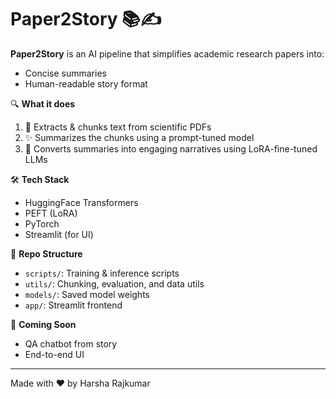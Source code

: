 # Paper2Story 📚✍️

**Paper2Story** is an AI pipeline that simplifies academic research papers into:
- Concise summaries
- Human-readable story format

🔍 **What it does**
1. 📄 Extracts & chunks text from scientific PDFs
2. ✨ Summarizes the chunks using a prompt-tuned model
3. 📝 Converts summaries into engaging narratives using LoRA-fine-tuned LLMs

🛠️ **Tech Stack**
- HuggingFace Transformers
- PEFT (LoRA)
- PyTorch
- Streamlit (for UI)

📂 **Repo Structure**
- `scripts/`: Training & inference scripts
- `utils/`: Chunking, evaluation, and data utils
- `models/`: Saved model weights
- `app/`: Streamlit frontend

🚀 **Coming Soon**
- QA chatbot from story
- End-to-end UI

---

Made with ❤️ by Harsha Rajkumar
